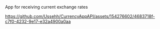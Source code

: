 App for receiving current exchange rates


https://github.com/Ussehh/CurrencyAppAPI/assets/154276602/4683718f-c7f0-4232-9e17-e32a4900a0aa

